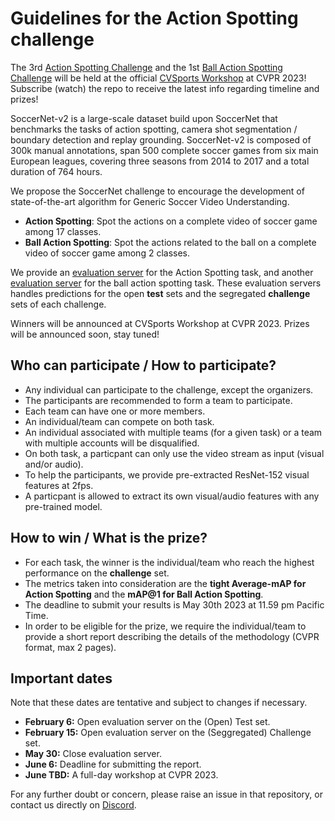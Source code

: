 # Guidelines for the Action Spotting challenge

The 3rd [Action Spotting Challenge]() and the 1st [Ball Action Spotting Challenge]() will be held at the 
official [CVSports Workshop](https://vap.aau.dk/cvsports/) at CVPR 2023! 
Subscribe (watch) the repo to receive the latest info regarding timeline and prizes!


SoccerNet-v2 is a large-scale dataset build upon SoccerNet that benchmarks the tasks of action spotting, camera shot segmentation / boundary detection and replay grounding. 
SoccerNet-v2 is composed of 300k manual annotations, span 500 complete soccer games from six main European leagues, covering three seasons from 2014 to 2017 and a total duration of 764 hours.

We propose the SoccerNet challenge to encourage the development of state-of-the-art algorithm for Generic Soccer Video Understanding.
 - **Action Spotting**: Spot the actions on a complete video of soccer game among 17 classes.
 - **Ball Action Spotting**: Spot the actions related to the ball on a complete video of soccer game among 2 classes.

We provide an [evaluation server](https://eval.ai/web/challenges/challenge-page/1949/overview) for the Action Spotting task, and another [evaluation server](https://eval.ai/web/challenges/challenge-page/1950/overview) for the ball action spotting task. 
These evaluation servers handles predictions for the open **test** sets and the segregated **challenge** sets of each challenge.

Winners will be announced at CVSports Workshop at CVPR 2023. 
Prizes will be announced soon, stay tuned!


## Who can participate / How to participate?

 - Any individual can participate to the challenge, except the organizers.
 - The participants are recommended to form a team to participate.
 - Each team can have one or more members. 
 - An individual/team can compete on both task.
 - An individual associated with multiple teams (for a given task) or a team with multiple accounts will be disqualified.
 - On both task, a particpant can only use the video stream as input (visual and/or audio).
 - To help the participants, we provide pre-extracted ResNet-152 visual features at 2fps.
 - A particpant is allowed to extract its own visual/audio features with any pre-trained model.

## How to win / What is the prize?

 - For each task, the winner is the individual/team who reach the highest performance on the **challenge** set.
 - The metrics taken into consideration are the **tight Average-mAP for Action Spotting** and the **mAP@1 for Ball Action Spotting**.
 - The deadline to submit your results is May 30th 2023 at 11.59 pm Pacific Time.
 - In order to be eligible for the prize, we require the individual/team to provide a short report describing the details of the methodology (CVPR format, max 2 pages).



## Important dates

Note that these dates are tentative and subject to changes if necessary.

 - **February 6:** Open evaluation server on the (Open) Test set.
 - **February 15:** Open evaluation server on the (Seggregated) Challenge set.
 - **May 30:** Close evaluation server.
 - **June 6:** Deadline for submitting the report.
 - **June TBD:** A full-day workshop at CVPR 2023.

For any further doubt or concern, please raise an issue in that repository, or contact us directly on [Discord](https://discord.gg/SM8uHj9mkP).
